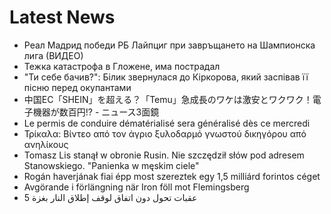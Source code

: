 # Latest News
-  Реал Мадрид победи РБ Лайпциг при завръщането на Шампионска лига (ВИДЕО)
-  Тежка катастрофа в Гложене, има пострадал
-  "Ти себе бачив?": Білик звернулася до Кіркорова, який заспівав її пісню перед окупантами
-  中国EC「SHEIN」を超える？「Temu」急成長のワケは激安とワクワク！電子機器が数百円!? - ニュース3面鏡
-  Le permis de conduire dématérialisé sera généralisé dès ce mercredi
-  Τρίκαλα: Βίντεο από τον άγριο ξυλοδαρμό γνωστού δικηγόρου από ανηλίκους
-  Tomasz Lis stanął w obronie Rusin. Nie szczędził słów pod adresem Stanowskiego. "Panienka w męskim ciele"
-  Rogán haverjának fiai épp most szereztek egy 1,5 milliárd forintos céget
-  Avgörande i förlängning när Iron föll mot Flemingsberg
-  5 عقبات تحول دون اتفاق لوقف إطلاق النار بغزة
